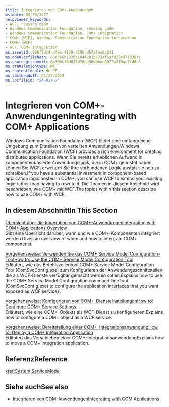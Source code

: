 ```yaml
---
title: Integrieren von COM+-Anwendungen
ms.date: 03/30/2017
helpviewer_keywords:
- WCF, reusing code
- Windows Communication Foundation, reusing code
- Windows Communication Foundation, COM+ integration
- COM+ [WCF], Windows Communication Foundation integration
- COM+ [WCF]
- WCF, COM+ integration
ms.assetid: 98bf7dc4-d49a-4129-a59b-db7a7ec8c241
ms.openlocfilehash: 08e9b6b1320b1d44281b573af6afd29e9710383c
ms.sourcegitcommit: 6b308cf6d627d78ee36dbbae8972a310ac7fd6c8
ms.translationtype: MT
ms.contentlocale: de-DE
ms.lasthandoff: 01/23/2019
ms.locfileid: "54541767"
---
```

# <a name="integrating-with-com-applications"></a><span data-ttu-id="8d0e9-102">Integrieren von COM+-Anwendungen</span><span class="sxs-lookup"><span data-stu-id="8d0e9-102">Integrating with COM+ Applications</span></span>
<span data-ttu-id="8d0e9-103">Windows Communication Foundation (WCF) bietet eine umfangreiche Umgebung zum Erstellen von verteilten Anwendungen.</span><span class="sxs-lookup"><span data-stu-id="8d0e9-103">Windows Communication Foundation (WCF) provides a rich environment for creating distributed applications.</span></span> <span data-ttu-id="8d0e9-104">Wenn Sie bereits erheblichen Aufwand in komponentenbasierte Anwendungslogik, die in COM+ gehostet haben, können Sie WCF, erweitern Sie Ihre vorhandenen Logik, anstatt sie neu zu schreiben.</span><span class="sxs-lookup"><span data-stu-id="8d0e9-104">If you have a substantial investment in component-based application logic hosted in COM+, you can use WCF to extend your existing logic rather than having to rewrite it.</span></span> <span data-ttu-id="8d0e9-105">Die Themen in diesem Abschnitt wird beschrieben, wie COM+ mit WCF.</span><span class="sxs-lookup"><span data-stu-id="8d0e9-105">The topics within this section describe how to use COM+ with WCF.</span></span>  
  
## <a name="in-this-section"></a><span data-ttu-id="8d0e9-106">In diesem Abschnitt</span><span class="sxs-lookup"><span data-stu-id="8d0e9-106">In This Section</span></span>  
 [<span data-ttu-id="8d0e9-107">Übersicht über die Integration von COM+-Anwendungen</span><span class="sxs-lookup"><span data-stu-id="8d0e9-107">Integrating with COM+ Applications Overview</span></span>](../../../../docs/framework/wcf/feature-details/integrating-with-com-plus-applications-overview.md)  
 <span data-ttu-id="8d0e9-108">Gibt eine Übersicht darüber, wann und wie COM+-Komponenten integriert werden.</span><span class="sxs-lookup"><span data-stu-id="8d0e9-108">Gives an overview of when and how to integrate COM+ components.</span></span>  
  
 [<span data-ttu-id="8d0e9-109">Vorgehensweise: Verwenden Sie das COM+ Service Model Configuration-Tool</span><span class="sxs-lookup"><span data-stu-id="8d0e9-109">How to: Use the COM+ Service Model Configuration Tool</span></span>](../../../../docs/framework/wcf/feature-details/how-to-use-the-com-service-model-configuration-tool.md)  
 <span data-ttu-id="8d0e9-110">Erläutert, wie das Befehlszeilentool COM+ Service Model Configuration-Tool (ComSvcConfig.exe) zum Konfigurieren der Anwendungsschnittstellen, die als WCF-Dienste verfügbar gemacht werden sollen.</span><span class="sxs-lookup"><span data-stu-id="8d0e9-110">Explains how to use the COM+ Service Model Configuration command-line tool (ComSvcConfig.exe) to configure the application interfaces that you want exposed as WCF services.</span></span>  
  
 [<span data-ttu-id="8d0e9-111">Vorgehensweise: Konfigurieren von COM+-Diensteinstellungen</span><span class="sxs-lookup"><span data-stu-id="8d0e9-111">How to: Configure COM+ Service Settings</span></span>](../../../../docs/framework/wcf/feature-details/how-to-configure-com-service-settings.md)  
 <span data-ttu-id="8d0e9-112">Erläutert, wie eine COM+-Objekts als WCF-Dienst zu konfigurieren.</span><span class="sxs-lookup"><span data-stu-id="8d0e9-112">Explains how to configure a COM+ object as a WCF service.</span></span>  
  
 [<span data-ttu-id="8d0e9-113">Vorgehensweise: Bereitstellung einer COM+-Integrationsanwendung</span><span class="sxs-lookup"><span data-stu-id="8d0e9-113">How to: Deploy a COM+ Integration Application</span></span>](../../../../docs/framework/wcf/feature-details/how-to-deploy-a-com-integration-application.md)  
 <span data-ttu-id="8d0e9-114">Erläutert das Verschieben einer COM+-Integrationsanwendung</span><span class="sxs-lookup"><span data-stu-id="8d0e9-114">Explains how to move a COM+ integration application.</span></span>  
  
## <a name="reference"></a><span data-ttu-id="8d0e9-115">Referenz</span><span class="sxs-lookup"><span data-stu-id="8d0e9-115">Reference</span></span>  
 <xref:System.ServiceModel>  
  
## <a name="see-also"></a><span data-ttu-id="8d0e9-116">Siehe auch</span><span class="sxs-lookup"><span data-stu-id="8d0e9-116">See also</span></span>
- [<span data-ttu-id="8d0e9-117">Integrieren von COM-Anwendungen</span><span class="sxs-lookup"><span data-stu-id="8d0e9-117">Integrating with COM Applications</span></span>](../../../../docs/framework/wcf/feature-details/integrating-with-com-applications.md)
